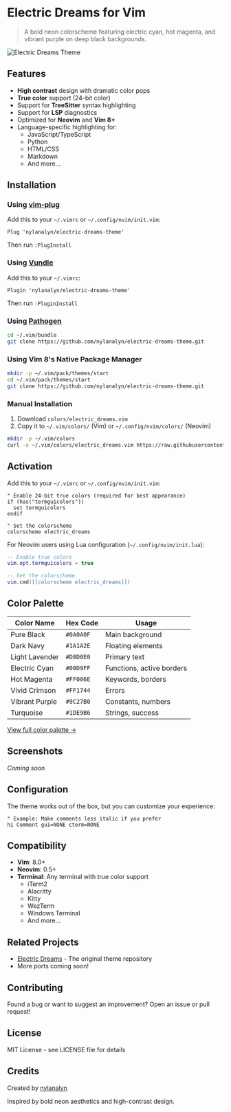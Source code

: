 # Electric Dreams for Vim

> A bold neon colorscheme featuring electric cyan, hot magenta, and vibrant purple on deep black backgrounds.

![Electric Dreams Theme](https://via.placeholder.com/800x400/0A0A0F/00D9FF?text=Electric+Dreams)

## Features

- **High contrast** design with dramatic color pops
- **True color** support (24-bit color)
- Support for **TreeSitter** syntax highlighting
- Support for **LSP** diagnostics
- Optimized for **Neovim** and **Vim 8+**
- Language-specific highlighting for:
  - JavaScript/TypeScript
  - Python
  - HTML/CSS
  - Markdown
  - And more...

## Installation

### Using [vim-plug](https://github.com/junegunn/vim-plug)

Add this to your `~/.vimrc` or `~/.config/nvim/init.vim`:

```vim
Plug 'nylanalyn/electric-dreams-theme'
```

Then run `:PlugInstall`

### Using [Vundle](https://github.com/VundleVim/Vundle.vim)

Add this to your `~/.vimrc`:

```vim
Plugin 'nylanalyn/electric-dreams-theme'
```

Then run `:PluginInstall`

### Using [Pathogen](https://github.com/tpope/vim-pathogen)

```bash
cd ~/.vim/bundle
git clone https://github.com/nylanalyn/electric-dreams-theme.git
```

### Using Vim 8's Native Package Manager

```bash
mkdir -p ~/.vim/pack/themes/start
cd ~/.vim/pack/themes/start
git clone https://github.com/nylanalyn/electric-dreams-theme.git
```

### Manual Installation

1. Download `colors/electric_dreams.vim`
2. Copy it to `~/.vim/colors/` (Vim) or `~/.config/nvim/colors/` (Neovim)

```bash
mkdir -p ~/.vim/colors
curl -o ~/.vim/colors/electric_dreams.vim https://raw.githubusercontent.com/nylanalyn/electric-dreams-theme/main/ports/vim/colors/electric_dreams.vim
```

## Activation

Add this to your `~/.vimrc` or `~/.config/nvim/init.vim`:

```vim
" Enable 24-bit true colors (required for best appearance)
if (has("termguicolors"))
  set termguicolors
endif

" Set the colorscheme
colorscheme electric_dreams
```

For Neovim users using Lua configuration (`~/.config/nvim/init.lua`):

```lua
-- Enable true colors
vim.opt.termguicolors = true

-- Set the colorscheme
vim.cmd([[colorscheme electric_dreams]])
```

## Color Palette

| Color Name | Hex Code | Usage |
|------------|----------|-------|
| Pure Black | `#0A0A0F` | Main background |
| Dark Navy | `#1A1A2E` | Floating elements |
| Light Lavender | `#D0D0E0` | Primary text |
| Electric Cyan | `#00D9FF` | Functions, active borders |
| Hot Magenta | `#FF006E` | Keywords, borders |
| Vivid Crimson | `#FF1744` | Errors |
| Vibrant Purple | `#9C27B0` | Constants, numbers |
| Turquoise | `#1DE9B6` | Strings, success |

[View full color palette →](https://github.com/nylanalyn/electric-dreams-theme)

## Screenshots

*Coming soon*

## Configuration

The theme works out of the box, but you can customize your experience:

```vim
" Example: Make comments less italic if you prefer
hi Comment gui=NONE cterm=NONE
```

## Compatibility

- **Vim**: 8.0+
- **Neovim**: 0.5+
- **Terminal**: Any terminal with true color support
  - iTerm2
  - Alacritty
  - Kitty
  - WezTerm
  - Windows Terminal
  - And more...

## Related Projects

- [Electric Dreams](https://github.com/nylanalyn/electric-dreams-theme) - The original theme repository
- More ports coming soon!

## Contributing

Found a bug or want to suggest an improvement? Open an issue or pull request!

## License

MIT License - see LICENSE file for details

## Credits

Created by [nylanalyn](https://github.com/nylanalyn)

Inspired by bold neon aesthetics and high-contrast design.
